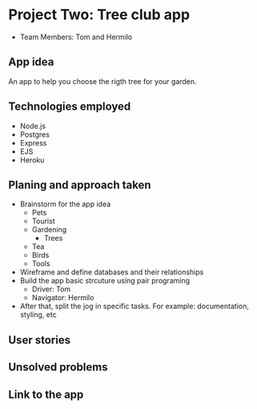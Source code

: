 # Project Two: Tree club app

* Team Members: Tom and Hermilo

## App idea

An app to help you choose the rigth tree for your garden.

## Technologies employed

* Node.js
* Postgres
* Express
* EJS
* Heroku

## Planing and approach taken

* Brainstorm for the app idea
    + Pets
    + Tourist
    + Gardening
        - Trees
    + Tea
    + Birds
    + Tools
* Wireframe and define databases and their relationships
* Build the app basic strcuture using pair programing
    + Driver: Tom
    + Navigator: Hermilo
* After that, split the jog in specific tasks. For example: documentation, styling, etc

## User stories




## Unsolved problems

## Link to the app